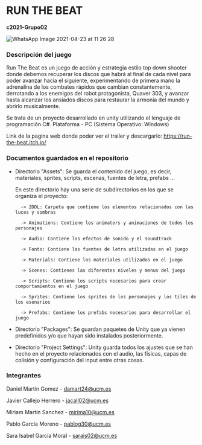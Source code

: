 # RUN THE BEAT
**c2021-Grupo02**

![WhatsApp Image 2021-04-23 at 11 26 28](https://user-images.githubusercontent.com/82498555/120921173-bbb3a600-c6c2-11eb-818e-cc9994c1c803.jpeg)

### Descripción del juego
Run The Beat es un juego de acción y estrategia estilo top down shooter donde debemos recuperar los discos que habrá al final de cada nivel para poder avanzar hacia el siguiente, experimentando de primera mano la adrenalina de los  combates rápidos que cambian constantemente, derrotando a los enemigos del robot protagonista, Quaver 303, y avanzar hasta alcanzar los ansiados discos para restaurar la armonía del mundo y abrirlo musicalmente.

Se trata de un proyecto desarrollado en unity utilizando el lenguaje de programación C#. Plataforma - PC (Sistema Operativo: Windows)

Link de la pagina web donde poder ver el trailer y descargarlo: https://run-the-beat.itch.io/

### Documentos guardados en el repositorio

- Directorio "Assets": Se guarda el contenido del juego, es decir, materiales, sprites, scripts, escenas, fuentes de letra, prefabs ...

   En este directorio hay una serie de subdirectorios en los que se organiza el proyecto:
    
        -> 2DDL: Carpeta que contiene los elementos relacionados con las luces y sombras
        
        -> Animations: Contiene los animators y animaciones de todos los personajes
        
        -> Audio: Contiene los efectos de sonido y el soundtrack
        
        -> Fonts: Contiene las fuentes de letra utilizadas en el juego
        
        -> Materials: Contiene los materiales utilizados en el juego
        
        -> Scenes: Contienes las diferentes niveles y menus del juego
        
        -> Scripts: Contiene los scripts necesarios para crear comportamientos en el juego 
        
        -> Sprites: Contiene los sprites de los personajes y los tiles de los esenarios
        
        -> Prefabs: Contiene los prefabs necesarios para desarrollar el juego 
        

- Directorio "Packages": Se guardan paquetes de Unity que ya vienen predefinidos y/o que hayan sido instalados posteriormente.

- Directorio "Project Settings": Unity guarda todos los ajustes que se han hecho en el proyecto relacionados con el audio, las físicas, capas de colisión y configuración del input entre otras cosas.


### Integrantes
Daniel Martin Gomez - damart24@ucm.es

Javier Callejo Herrero - jacall02@ucm.es

Miriam Martin Sanchez - mirima10@ucm.es

Pablo García Moreno - pablog30@ucm.es

Sara Isabel García Moral - sarais02@ucm.es


